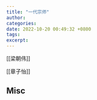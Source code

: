 ```yaml
---
title: "一代宗师"
author: 
categories: 
date: 2022-10-20 00:49:32 +0800
tags: 
excerpt: 
---
```



[[梁朝伟]]

[[章子怡]]





## Misc

